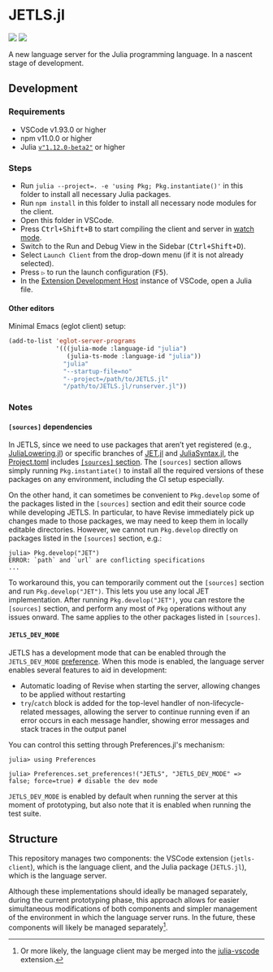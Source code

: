 # JETLS.jl

[![](https://github.com/aviatesk/JETLS.jl/actions/workflows/ci.yml/badge.svg)](https://github.com/aviatesk/JETLS.jl/actions/workflows/ci.yml)
[![](https://codecov.io/gh/aviatesk/JETLS.jl/branch/master/graph/badge.svg)](https://codecov.io/gh/aviatesk/JETLS.jl)

A new language server for the Julia programming language. In a nascent stage of development.

## Development

### Requirements

- VSCode v1.93.0 or higher
- npm v11.0.0 or higher
- Julia [`v"1.12.0-beta2"`](https://julialang.org/downloads/#upcoming_release) or higher

### Steps

- Run `julia --project=. -e 'using Pkg; Pkg.instantiate()'` in this folder to install all necessary Julia packages.
- Run `npm install` in this folder to install all necessary node modules for the client.
- Open this folder in VSCode.
- Press <kbd>Ctrl+Shift+B</kbd> to start compiling the client and server in [watch mode](https://code.visualstudio.com/docs/editor/tasks#:~:text=The%20first%20entry%20executes,the%20HelloWorld.js%20file.).
- Switch to the Run and Debug View in the Sidebar (<kbd>Ctrl+Shift+D</kbd>).
- Select `Launch Client` from the drop-down menu (if it is not already selected).
- Press `▷` to run the launch configuration (<kbd>F5</kbd>).
- In the [Extension Development Host](https://code.visualstudio.com/api/get-started/your-first-extension#:~:text=Then%2C%20inside%20the%20editor%2C%20press%20F5.%20This%20will%20compile%20and%20run%20the%20extension%20in%20a%20new%20Extension%20Development%20Host%20window.) instance of VSCode, open a Julia file.

#### Other editors

Minimal Emacs (eglot client) setup:
```lisp
(add-to-list 'eglot-server-programs
             '(((julia-mode :language-id "julia")
                (julia-ts-mode :language-id "julia"))
               "julia"
               "--startup-file=no"
               "--project=/path/to/JETLS.jl"
               "/path/to/JETLS.jl/runserver.jl"))
```

### Notes

#### `[sources]` dependencies

In JETLS, since we need to use packages that aren’t yet registered
(e.g., [JuliaLowering.jl](https://github.com/c42f/JuliaLowering.jl)) or specific branches of
[JET.jl](https://github.com/c42f/JuliaLowering.jl) and [JuliaSyntax.jl](https://github.com/JuliaLang/JuliaSyntax.jl),
the [Project.toml](./Project.toml) includes [`[sources]` section](https://pkgdocs.julialang.org/v1/toml-files/#The-[sources]-section).
The `[sources]` section allows simply running `Pkg.instantiate()` to install all the
required versions of these packages on any environment, including the CI setup especially.

On the other hand, it can sometimes be convenient to `Pkg.develop` some of the packages
listed in the `[sources]` section and edit their source code while developing JETLS.
In particular, to have Revise immediately pick up changes made to those packages,
we may need to keep them in locally editable directories.
However, we cannot run `Pkg.develop` directly on packages listed in the `[sources]` section, e.g.:
```julia-repl
julia> Pkg.develop("JET")
ERROR: `path` and `url` are conflicting specifications
...
```
To workaround this, you can temporarily comment out the `[sources]` section and run `Pkg.develop("JET")`.
This lets you use any local JET implementation. After running `Pkg.develop("JET")`,
you can restore the `[sources]` section, and perform any most of `Pkg` operations without any issues onward.
The same applies to the other packages listed in `[sources]`.

#### `JETLS_DEV_MODE`

JETLS has a development mode that can be enabled through the `JETLS_DEV_MODE`
[preference](https://github.com/JuliaPackaging/Preferences.jl).
When this mode is enabled, the language server enables several features to aid in development:
- Automatic loading of Revise when starting the server, allowing changes to be applied without restarting
- `try`/`catch` block is added for the top-level handler of non-lifecycle-related messages,
  allowing the server to continue running even if an error occurs in each message handler,
  showing error messages and stack traces in the output panel

You can control this setting through Preferences.jl's mechanism:
```julia-repl
julia> using Preferences

julia> Preferences.set_preferences!("JETLS", "JETLS_DEV_MODE" => false; force=true) # disable the dev mode
```

`JETLS_DEV_MODE` is enabled by default when running the server at this moment of prototyping,
but also note that it is enabled when running the test suite.

## Structure

This repository manages two components: the VSCode extension (`jetls-client`), which is the
language client, and the Julia package (`JETLS.jl`), which is the language server.

Although these implementations should ideally be managed separately, during the current
prototyping phase, this approach allows for easier simultaneous modifications of both
components and simpler management of the environment in which the language server runs.
In the future, these components will likely be managed separately[^1].

[^1]: Or more likely, the language client may be merged into the [julia-vscode](https://github.com/julia-vscode/julia-vscode) extension.
